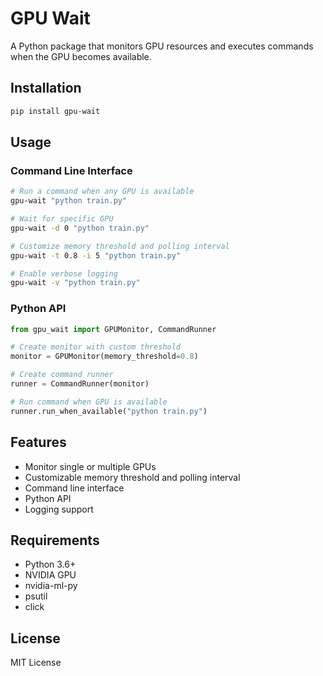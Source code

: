 # GPU Wait

A Python package that monitors GPU resources and executes commands when the GPU becomes available.

## Installation

```bash
pip install gpu-wait
```

## Usage

### Command Line Interface

```bash
# Run a command when any GPU is available
gpu-wait "python train.py"

# Wait for specific GPU
gpu-wait -d 0 "python train.py"

# Customize memory threshold and polling interval
gpu-wait -t 0.8 -i 5 "python train.py"

# Enable verbose logging
gpu-wait -v "python train.py"
```

### Python API

```python
from gpu_wait import GPUMonitor, CommandRunner

# Create monitor with custom threshold
monitor = GPUMonitor(memory_threshold=0.8)

# Create command runner
runner = CommandRunner(monitor)

# Run command when GPU is available
runner.run_when_available("python train.py")
```

## Features

- Monitor single or multiple GPUs
- Customizable memory threshold and polling interval
- Command line interface
- Python API
- Logging support

## Requirements

- Python 3.6+
- NVIDIA GPU
- nvidia-ml-py
- psutil
- click

## License

MIT License